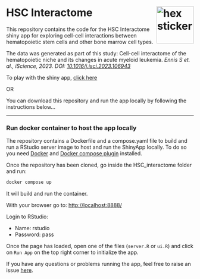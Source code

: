 # HSC Interactome<img src="https://github.com/SzegezdiLab/HSC_Interactome/raw/main/hex.png" alt="hex sticker" width="100" align='right'/>



This repository contains the code for the HSC Interactome shiny app for exploring cell-cell interactions between hematopoietic stem cells and other bone marrow cell types. 

The data was generated as part of this study: Cell-cell interactome of the hematopoietic niche and its changes in acute myeloid leukemia. *Ennis S et. al., iScience, 2023. DOI: [10.1016/j.isci.2023.106943](https://doi.org/10.1016/j.isci.2023.106943)*

To play with the shiny app, [click here](https://sarahennis.shinyapps.io/HSC_Interactome/)

OR

You can download this repository and run the app locally by following the instructions below...


---

### Run docker container to host the app locally

The repository contains a Dockerfile and a compose.yaml file to build and run a RStudio server image to host and run the ShinyApp locally. To do so you need [Docker](https://www.docker.com/) and [Docker compose plugin](https://docs.docker.com/compose/) installed. 

Once the repository has been cloned, go inside the HSC_interactome folder and run:

```bash
docker compose up
```
It will build and run the container.

With your browser go to: [http://localhost:8888/](http://localhost:8888/)

Login to RStudio:

- Name: rstudio
- Password: pass

Once the page has loaded, open one of the files (`server.R` or `ui.R`) and click on `Run App` on the top right corner to initialize the app.

If you have any questions or problems running the app, feel free to raise an issue [here](https://github.com/SzegezdiLab/HSC_Interactome/issues).
